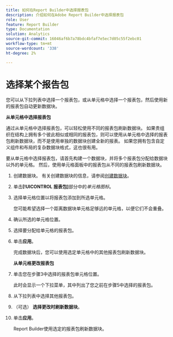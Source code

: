 ```yaml
---
title: 如何在Report Builder中选择报表包
description: 介绍如何在Adobe Report Builder中选择报表包
role: User
feature: Report Builder
type: Documentation
solution: Analytics
source-git-commit: 16046af6b7a78bdc4bfaf7e5ec7d05c55f2ebc01
workflow-type: tm+mt
source-wordcount: '338'
ht-degree: 2%

---
```


# 选择某个报告包

您可以从下拉列表中选择一个报表包，或从单元格中选择一个报表包，然后使用新的报表包自动更新数据块。

**从单元格中选择报表包**

通过从单元格中选择报表包，可以轻松使用不同的报表包刷新数据块。 如果贵组织在结构上拥有多个彼此相似或相同的报表包，则可以使用从单元格中选择的报表包刷新数据块，而不是使用单独的数据块创建全新的报表。 如果您拥有包含自定义组件和布局的复杂数据块格式，这也很有用。

要从单元格中选择报表包，请首先构建一个数据块，并将多个报表包分配给数据块以外的单元格。 然后，使用单元格面板中的报表包从不同的报表包刷新数据块。

1. 创建数据块。
有关创建数据块的信息，请参阅[创建数据块](/help/analyze/report-builder/create-a-data-block.md)。

1. 单击&#x200B;**[!UICONTROL 报表包]**&#x200B;部分中的&#x200B;*单元格图标*。

1. 选择单元格位置以将报表包添加到所选单元格。

   您可能希望选择一个距离数据块单元格足够远的单元格，以便它们不会重叠。

1. 确认所选的单元格位置。

1. 选择要分配给单元格的报表包。

1. 单击&#x200B;**应用**。

   完成数据块后，您可以使用选定单元格中的其他报表包刷新数据块。

   **从单元格更改报表包**

1. 单击您在步骤3中选择的报表包单元格位置。

   此时会显示一个下拉菜单，其中列出了您之前在步骤5中选择的报表包。

1. 从下拉列表中选择其他报表包。

1. （可选） **选择更改时刷新数据块**。

1. 单击&#x200B;**应用**。

   Report Builder使用选定的报表包刷新数据块。
